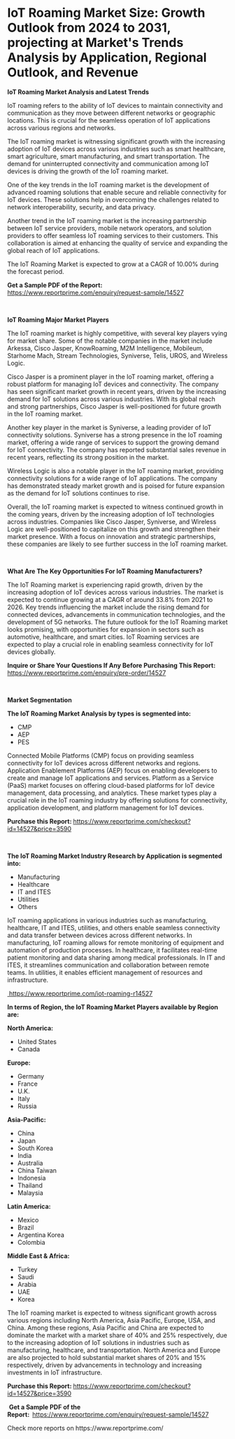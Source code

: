<p><h1>IoT Roaming Market Size: Growth Outlook from 2024 to 2031, projecting at Market's Trends Analysis by Application, Regional Outlook, and Revenue</h1></p><p><strong>IoT Roaming Market Analysis and Latest Trends</strong></p>
<p><p>IoT roaming refers to the ability of IoT devices to maintain connectivity and communication as they move between different networks or geographic locations. This is crucial for the seamless operation of IoT applications across various regions and networks.</p><p>The IoT roaming market is witnessing significant growth with the increasing adoption of IoT devices across various industries such as smart healthcare, smart agriculture, smart manufacturing, and smart transportation. The demand for uninterrupted connectivity and communication among IoT devices is driving the growth of the IoT roaming market.</p><p>One of the key trends in the IoT roaming market is the development of advanced roaming solutions that enable secure and reliable connectivity for IoT devices. These solutions help in overcoming the challenges related to network interoperability, security, and data privacy.</p><p>Another trend in the IoT roaming market is the increasing partnership between IoT service providers, mobile network operators, and solution providers to offer seamless IoT roaming services to their customers. This collaboration is aimed at enhancing the quality of service and expanding the global reach of IoT applications.</p><p>The IoT Roaming Market is expected to grow at a CAGR of 10.00% during the forecast period.</p></p>
<p><strong>Get a Sample PDF of the Report:&nbsp;</strong> <a href="https://www.reportprime.com/enquiry/request-sample/14527">https://www.reportprime.com/enquiry/request-sample/14527</a></p>
<p>&nbsp;</p>
<p><strong>IoT Roaming Major Market Players</strong></p>
<p><p>The IoT roaming market is highly competitive, with several key players vying for market share. Some of the notable companies in the market include Arkessa, Cisco Jasper, KnowRoaming, M2M Intelligence, Mobileum, Starhome Mach, Stream Technologies, Syniverse, Telis, UROS, and Wireless Logic.</p><p>Cisco Jasper is a prominent player in the IoT roaming market, offering a robust platform for managing IoT devices and connectivity. The company has seen significant market growth in recent years, driven by the increasing demand for IoT solutions across various industries. With its global reach and strong partnerships, Cisco Jasper is well-positioned for future growth in the IoT roaming market.</p><p>Another key player in the market is Syniverse, a leading provider of IoT connectivity solutions. Syniverse has a strong presence in the IoT roaming market, offering a wide range of services to support the growing demand for IoT connectivity. The company has reported substantial sales revenue in recent years, reflecting its strong position in the market.</p><p>Wireless Logic is also a notable player in the IoT roaming market, providing connectivity solutions for a wide range of IoT applications. The company has demonstrated steady market growth and is poised for future expansion as the demand for IoT solutions continues to rise.</p><p>Overall, the IoT roaming market is expected to witness continued growth in the coming years, driven by the increasing adoption of IoT technologies across industries. Companies like Cisco Jasper, Syniverse, and Wireless Logic are well-positioned to capitalize on this growth and strengthen their market presence. With a focus on innovation and strategic partnerships, these companies are likely to see further success in the IoT roaming market.</p></p>
<p>&nbsp;</p>
<p><strong>What Are The Key Opportunities For IoT Roaming Manufacturers?</strong></p>
<p><p>The IoT Roaming market is experiencing rapid growth, driven by the increasing adoption of IoT devices across various industries. The market is expected to continue growing at a CAGR of around 33.8% from 2021 to 2026. Key trends influencing the market include the rising demand for connected devices, advancements in communication technologies, and the development of 5G networks. The future outlook for the IoT Roaming market looks promising, with opportunities for expansion in sectors such as automotive, healthcare, and smart cities. IoT Roaming services are expected to play a crucial role in enabling seamless connectivity for IoT devices globally.</p></p>
<p><strong>Inquire or Share Your Questions If Any Before Purchasing This Report:</strong> <a href="https://www.reportprime.com/enquiry/pre-order/14527">https://www.reportprime.com/enquiry/pre-order/14527</a></p>
<p>&nbsp;</p>
<p><strong>Market Segmentation</strong></p>
<p><strong>The IoT Roaming Market Analysis by types is segmented into:</strong></p>
<p><ul><li>CMP</li><li>AEP</li><li>PES</li></ul></p>
<p><p>Connected Mobile Platforms (CMP) focus on providing seamless connectivity for IoT devices across different networks and regions. Application Enablement Platforms (AEP) focus on enabling developers to create and manage IoT applications and services. Platform as a Service (PaaS) market focuses on offering cloud-based platforms for IoT device management, data processing, and analytics. These market types play a crucial role in the IoT roaming industry by offering solutions for connectivity, application development, and platform management for IoT devices.</p></p>
<p><strong>Purchase this Report:&nbsp;</strong><a href="https://www.reportprime.com/checkout?id=14527&price=3590">https://www.reportprime.com/checkout?id=14527&price=3590</a></p>
<p>&nbsp;</p>
<p><strong>The IoT Roaming Market Industry Research by Application is segmented into:</strong></p>
<p><ul><li>Manufacturing</li><li>Healthcare</li><li>IT and ITES</li><li>Utilities</li><li>Others</li></ul></p>
<p><p>IoT roaming applications in various industries such as manufacturing, healthcare, IT and ITES, utilities, and others enable seamless connectivity and data transfer between devices across different networks. In manufacturing, IoT roaming allows for remote monitoring of equipment and automation of production processes. In healthcare, it facilitates real-time patient monitoring and data sharing among medical professionals. In IT and ITES, it streamlines communication and collaboration between remote teams. In utilities, it enables efficient management of resources and infrastructure.</p></p>
<p><a href="https://www.reportprime.com/iot-roaming-r14527">&nbsp;https://www.reportprime.com/iot-roaming-r14527</a></p>
<p><strong>In terms of Region, the IoT Roaming Market Players available by Region are:</strong></p>
<p>
    <p> <strong> North America: </strong>
        <ul>
            <li>United States</li>
            <li>Canada</li>
        </ul>
        </p> 
    <p> <strong> Europe: </strong>
        <ul>
            <li>Germany</li>
            <li>France</li>
            <li>U.K.</li>
            <li>Italy</li>
            <li>Russia</li>
        </ul>
        </p> 
    <p> <strong> Asia-Pacific: </strong>
        <ul>
            <li>China</li>
            <li>Japan</li>
            <li>South Korea</li>
            <li>India</li>
            <li>Australia</li>
            <li>China Taiwan</li>
            <li>Indonesia</li>
            <li>Thailand</li>
            <li>Malaysia</li>
        </ul>
        </p> 
    <p> <strong> Latin America: </strong>
        <ul>
            <li>Mexico</li>
            <li>Brazil</li>
            <li>Argentina Korea</li>
            <li>Colombia</li>
        </ul>
        </p> 
    <p> <strong> Middle East & Africa: </strong>
        <ul>
            <li>Turkey</li>
            <li>Saudi</li>
            <li>Arabia</li>
            <li>UAE</li>
            <li>Korea</li>
        </ul>
    </p>
    </p>
<p><p>The IoT roaming market is expected to witness significant growth across various regions including North America, Asia Pacific, Europe, USA, and China. Among these regions, Asia Pacific and China are expected to dominate the market with a market share of 40% and 25% respectively, due to the increasing adoption of IoT solutions in industries such as manufacturing, healthcare, and transportation. North America and Europe are also projected to hold substantial market shares of 20% and 15% respectively, driven by advancements in technology and increasing investments in IoT infrastructure.</p></p>
<p><strong>Purchase this Report: </strong><a href="https://www.reportprime.com/checkout?id=14527&price=3590">https://www.reportprime.com/checkout?id=14527&price=3590</a></p>
<p>&nbsp;<strong>Get a Sample PDF of the Report:&nbsp;&nbsp;</strong><a href="https://www.reportprime.com/enquiry/request-sample/14527">https://www.reportprime.com/enquiry/request-sample/14527</a></p>
<p><strong></strong></p>
<p>Check more reports on https://www.reportprime.com/</p>